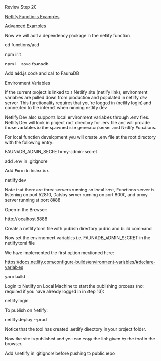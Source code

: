 Review Step 20

[Netlify Functions Examples](https://functions-playground.netlify.app/)

[Advanced Examples](https://functions.netlify.com/examples/)

Now we will add a dependency package in the netlify function

cd functions/add

npm init

npm i --save faunadb

Add add.js code and call to FaunaDB

Environment Variables

If the current project is linked to a Netlify site (netlify link), environment variables are pulled down from production and populated in netlify dev server. This functionality requires that you're logged in (netlify login) and connected to the internet when running netlify dev.


Netlify Dev also supports local environment variables through .env files. Netlify Dev will look in project root directory for .env file and will provide those variables to the spawned site generator/server and Netlify Functions.

For local function development you will create .env file at the root directory with the following entry:

FAUNADB_ADMIN_SECRET=my-admin-secret

add .env in .gitignore

Add Form in index.tsx

netlify dev

Note that there are three servers running on local host, Functions server is listening on port 52810, Gatsby server running on port 8000, and proxy server running at port 8888

Open in the Browser:

http://localhost:8888


Create a netlify.toml file with publish directory public and build command

Now set the envirnoment variables i.e. FAUNADB_ADMIN_SECRET in the netlify.toml file

We have implemented the first option mentioned here:

https://docs.netlify.com/configure-builds/environment-variables/#declare-variables


yarn build

Login to Netlify on Local Machine to start the publishing process (not required if you have already logged in in step 13):

netlify login

To publish on Netlify:

netlify deploy --prod

Notice that the tool has created .netlify directory in your project folder.

Now the site is published and you can copy the link given by the tool in the browser.

Add /.netlify in .gitignore before pushing to public repo

